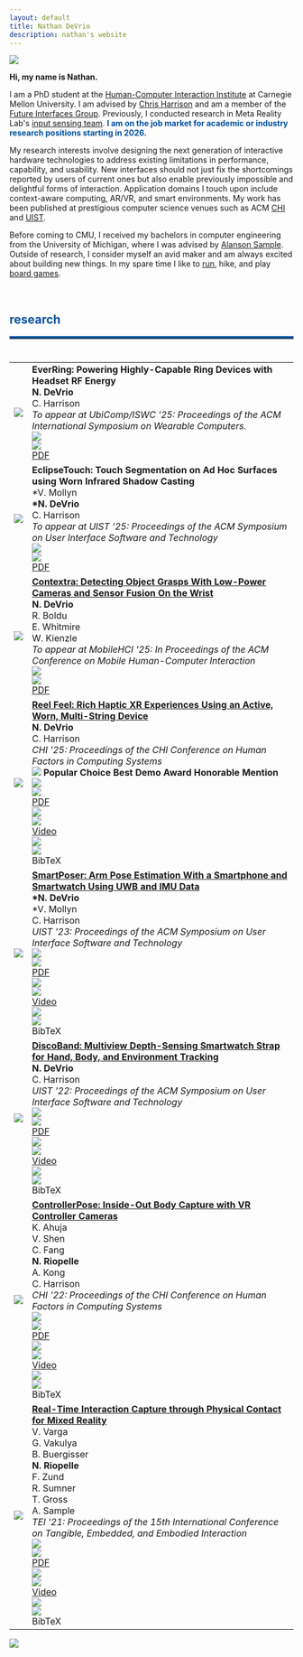 ```yaml
---
layout: default
title: Nathan DeVrio
description: nathan's website
---
```


<img src="{{ site.baseurl }}assets/propic_lab40.jpg" class="center" id="about"/>

**Hi, my name is Nathan.** 

I am a PhD student at the <a class="link" href="https://www.hcii.cmu.edu/" target="_blank">Human-Computer Interaction Institute</a> at Carnegie Mellon University. I am advised by <a class="link" href="https://www.chrisharrison.net/" target="_blank">Chris Harrison</a> and am a member of the <a class="link" href="http://www.figlab.com/" target="_blank">Future Interfaces Group</a>. Previously, I conducted research in Meta Reality Lab's <a class="link" href="https://tech.facebook.com/reality-labs/2021/11/inside-reality-labs-meet-the-team-thats-bringing-touch-to-the-digital-world/" target="_blank">input sensing team</a>. <a style="color: rgb(3, 81, 158);">**I am on the job market for academic or industry research positions starting in 2026.**</a>

My research interests involve designing the next generation of interactive hardware technologies to address existing limitations in performance, capability, and usability. New interfaces should not just fix the shortcomings reported by users of current ones but also enable previously impossible and delightful forms of interaction. Application domains I touch upon include context-aware computing, AR/VR, and smart environments. My work has been published at prestigious computer science venues such as ACM <a class="link" href="https://dl.acm.org/conference/chi" target="_blank">CHI</a> and <a class="link" href="https://dl.acm.org/conference/uist" target="_blank">UIST</a>.  

Before coming to CMU, I received my bachelors in computer engineering from the University of Michigan, where I was advised by <a class="link" href="https://www.alansonsample.com/" target="_blank">Alanson Sample</a>. Outside of research, I consider myself an avid maker and am always excited about building new things. In my spare time I like to <a class="link" href="https://www.strava.com/athletes/n_devrio" target="_blank">run</a>, hike, and play <a class="link" href="https://boardgamegeek.com/user/nario98" target="_blank">board games</a>.




<!--<br/>

## news ##
<hr style="margin-top:0;margin-bottom:0.5rem;border-width:thick;border-top: 3px solid red;"> 

* **September 2020** -- Moved to Pittsburgh and started my PhD at CMU-->

<br/>
<h2 id="research" style="color: rgb(3, 81, 158);">research</h2>
<hr style="margin-top:0;margin-bottom:0.5rem;border-width:thick;border-top: 4px solid rgb(3, 81, 158);"> 

<br/>


<template id="reelfeel_template"><div class="tex_background"><div id="texBoxClick" class="tex_border bibtexModalContent">
<div class="tex_top">
    <h4>BibTeX</h4>
    <img src="{{ site.baseurl }}assets/xbox.png" class="xbox" onclick="removeTex()">
</div>
<pre class="tex_code"><code id="texCode">@inproceedings{DeVrio_2025_ReelFeel,
    author = {DeVrio, Nathan and Harrison, Chris},
    title = {Reel Feel: Rich Haptic XR Experiences Using an Active, Worn, Multi-String Device},
    isbn = {9798400713941},
    url = {https://doi.org/10.1145/3706598.3713615},
    doi = {10.1145/3706598.3713615},
    booktitle = {Proceedings of the 2025 CHI Conference on Human Factors in Computing Systems},
    publisher = {Association for Computing Machinery},
    address = {New York, NY, USA},
    month = april,
    year = {2025}
}
</code></pre>
<div class="supplement" onclick="copyText(); ">
    <div class="suppImgBase">
        <img src="{{ site.baseurl }}assets/copy_icon.png" class="icon">
    </div>
    <div class="suppImgHover">
        <img src="{{ site.baseurl }}assets/copy_icon_w.png" class="icon">
    </div>
    <div id="copyButtonText">
    Copy
    </div>
</div></div></div></template>
<template id="smartposer_template"><div class="tex_background"><div id="texBoxClick" class="tex_border bibtexModalContent">
<div class="tex_top">
    <h4>BibTeX</h4>
    <img src="{{ site.baseurl }}assets/xbox.png" class="xbox" onclick="removeTex()">
</div>
<pre class="tex_code"><code id="texCode">@inproceedings{DeVrio_2023_SmartPoser,
    author = {DeVrio, Nathan and Mollyn, Vimal and Harrison, Chris},
    title = {SmartPoser: Arm Pose Estimation with a Smartphone and Smartwatch Using UWB and IMU Data},
    isbn = {9798400701320},
    url = {https://doi.org/10.1145/3586183.3606821},
    doi = {10.1145/3586183.3606821},
    booktitle = {Proceedings of the 36th Annual ACM Symposium on User Interface Software and Technology},
    publisher = {Association for Computing Machinery},
    address = {New York, NY, USA},
    month = oct,
    year = {2023}
}
</code></pre>
<div class="supplement" onclick="copyText(); ">
    <div class="suppImgBase">
        <img src="{{ site.baseurl }}assets/copy_icon.png" class="icon">
    </div>
    <div class="suppImgHover">
        <img src="{{ site.baseurl }}assets/copy_icon_w.png" class="icon">
    </div>
    <div id="copyButtonText">
    Copy
    </div>
</div></div></div></template>
<template id="discoband_template"><div class="tex_background"><div id="texBoxClick" class="tex_border bibtexModalContent">
<div class="tex_top">
    <h4>BibTeX</h4>
    <img src="{{ site.baseurl }}assets/xbox.png" class="xbox" onclick="removeTex()">
</div>
<pre class="tex_code"><code id="texCode">@inproceedings{DeVrio_2022_DiscoBand,
    author = {DeVrio, Nathan and Harrison, Chris},
    title = {DiscoBand: Multiview Depth-Sensing Smartwatch Strap for Hand, Body and Environment Tracking},
    isbn = {9781450393201},
    url = {https://doi.org/10.1145/3526113.3545634},
    doi = {10.1145/3526113.3545634},
    booktitle = {Proceedings of the 35th Annual ACM Symposium on User Interface Software and Technology},
    publisher = {Association for Computing Machinery},
    address = {New York, NY, USA},
    month = nov,
    year = {2022}
}
</code></pre>
<div class="supplement" onclick="copyText(); ">
    <div class="suppImgBase">
        <img src="{{ site.baseurl }}assets/copy_icon.png" class="icon">
    </div>
    <div class="suppImgHover">
        <img src="{{ site.baseurl }}assets/copy_icon_w.png" class="icon">
    </div>
    <div id="copyButtonText">
    Copy
    </div>
</div></div></div></template>
<template id="controllerpose_template"><div class="tex_background"><div id="texBoxClick" class="tex_border bibtexModalContent">
<div class="tex_top">
    <h4>BibTeX</h4>
    <img src="{{ site.baseurl }}assets/xbox.png" class="xbox" onclick="removeTex()">
</div>
<pre class="tex_code"><code id="texCode">@inproceedings{Ahuja_2022_ControllerPose,
    author = {Ahuja, Karan and Shen, Vivian and Fang, Cathy Mengying and Riopelle, Nathan and Kong, Andy and Harrison, Chris},
    title = {ControllerPose: Inside-Out Body Capture with VR Controller Cameras},
    isbn = {9781450391573},
    url = {https://doi.org/10.1145/3491102.3502105},
    doi = {10.1145/3491102.3502105},
    booktitle = {Proceedings of the 2022 CHI Conference on Human Factors in Computing Systems},
    publisher = {Association for Computing Machinery},
    address = {New York, NY, USA},
    month = april,
    year = {2022}
}
</code></pre>
<div class="supplement" onclick="copyText(); ">
    <div class="suppImgBase">
        <img src="{{ site.baseurl }}assets/copy_icon.png" class="icon">
    </div>
    <div class="suppImgHover">
        <img src="{{ site.baseurl }}assets/copy_icon_w.png" class="icon">
    </div>
    <div id="copyButtonText">
    Copy
    </div>
</div></div></div></template>
<template id="realtime_template"><div class="tex_background"><div id="texBoxClick" class="tex_border bibtexModalContent">
<div class="tex_top">
    <h4>BibTeX</h4>
    <img src="{{ site.baseurl }}assets/xbox.png" class="xbox" onclick="removeTex()">
</div>
<pre class="tex_code"><code id="texCode">@inproceedings{Varga_2021_Realtime,
    author = {Varga, Virag and Vakulya, Gergely and Buergisser, Benjamin and Riopelle, Nathan and Zund, Fabio and Sumner, Robert W. and Gross, Thomas R. and Sample, Alanson},
    title = {Real-Time Capture of Holistic Tangible Interactions},
    isbn = {9781450382137},
    url = {https://doi.org/10.1145/3430524.3440658},
    doi = {10.1145/3430524.3440658},
    booktitle = {Proceedings of the Fifteenth International Conference on Tangible, Embedded, and Embodied Interaction},
    publisher = {Association for Computing Machinery},
    address = {New York, NY, USA},
    month = feb,
    year = {2021}
}
</code></pre>
<div class="supplement" onclick="copyText(); ">
    <div class="suppImgBase">
        <img src="{{ site.baseurl }}assets/copy_icon.png" class="icon">
    </div>
    <div class="suppImgHover">
        <img src="{{ site.baseurl }}assets/copy_icon_w.png" class="icon">
    </div>
    <div id="copyButtonText">
    Copy
    </div>
</div></div></div></template>

<div id="texHolder">
</div>

<table>

<!-- <tr>
    <td><img src="{{ site.baseurl }}assets/VelociTrack.gif" style="margin: 0 auto;"></td>
    <td>
        <div class="paper_items">
            <div>
                <b> VelociTrack: Touch Input On Uninstrumented Surfaces Using High-Speed Headset Cameras</b>
            </div>
            <div class="author_list">
                <div class="author me_author">
                    <b>N. DeVrio</b>
                </div>
                <div class="author">
                    V. Mollyn
                </div>
                <div class="author">
                    C. Harrison
                </div>
            </div>
            <div>
                <em>CHI '26: Proceedings of the CHI Conference on Human Factors in Computing Systems</em>
            </div>
            <div class="author_list">
                <div class="supplement">
                    <div class="suppImgBase">
                        <img src="{{ site.baseurl }}assets/pdf_icon.png" class="icon">
                    </div>
                    <div class="suppImgHover">
                        <img src="{{ site.baseurl }}assets/pdf_icon_w.png" class="icon">
                    </div>
                    PDF
                </div>
                <div class="supplement">
                    <div class="suppImgBase">
                        <img src="{{ site.baseurl }}assets/video_icon.png" class="icon">
                    </div>
                    <div class="suppImgHover">
                        <img src="{{ site.baseurl }}assets/video_icon_w.png" class="icon">
                    </div>
                    Video
                </div>
                <div class="supplement">
                    <div class="suppImgBase">
                        <img src="{{ site.baseurl }}assets/bib_icon.png" class="icon">
                    </div>
                    <div class="suppImgHover">
                        <img src="{{ site.baseurl }}assets/bib_icon_w.png" class="icon">
                    </div>
                    BibTeX
                </div>
                <div class="supplement">
                    <div class="suppImgBase">
                        <img src="{{ site.baseurl }}assets/code_icon.png" class="icon">
                    </div>
                    <div class="suppImgHover">
                        <img src="{{ site.baseurl }}assets/code_icon_w.png" class="icon">
                    </div>
                    Code
                </div>
                <div class="supplement">
                    <div class="suppImgBase">
                        <img src="{{ site.baseurl }}assets/website_icon.png" class="icon">
                    </div>
                    <div class="suppImgHover">
                        <img src="{{ site.baseurl }}assets/website_icon_w.png" class="icon">
                    </div>
                    Website
                </div>
            </div>
        </div>
    </td>
</tr> -->
<tr>
    <td><img src="{{ site.baseurl }}assets/EverRing.gif" style="margin: 0 auto;"></td>
    <td>
        <div class="paper_items">
            <div>
                <b> EverRing: Powering Highly-Capable Ring Devices with Headset RF Energy</b>
            </div>
            <div class="author_list">
                <div class="author me_author">
                    <b>N. DeVrio</b>
                </div>
                <div class="author">
                    C. Harrison
                </div>
            </div>
            <div>
                <em>To appear at UbiComp/ISWC '25: Proceedings of the ACM International Symposium on Wearable Computers.</em>
            </div>
            <div class="author_list">
                <a href="{{ site.baseurl }}papers/everring_devrio.pdf" target="_blank">
                <div class="supplement">
                    <div class="suppImgBase">
                        <img src="{{ site.baseurl }}assets/pdf_icon.png" class="icon">
                    </div>
                    <div class="suppImgHover">
                        <img src="{{ site.baseurl }}assets/pdf_icon_w.png" class="icon">
                    </div>
                    PDF
                </div>
                </a>
                <!-- <div class="supplement">
                    <div class="suppImgBase">
                        <img src="{{ site.baseurl }}assets/video_icon.png" class="icon">
                    </div>
                    <div class="suppImgHover">
                        <img src="{{ site.baseurl }}assets/video_icon_w.png" class="icon">
                    </div>
                    Video
                </div>
                <div class="supplement">
                    <div class="suppImgBase">
                        <img src="{{ site.baseurl }}assets/bib_icon.png" class="icon">
                    </div>
                    <div class="suppImgHover">
                        <img src="{{ site.baseurl }}assets/bib_icon_w.png" class="icon">
                    </div>
                    BibTeX
                </div>
                <div class="supplement">
                    <div class="suppImgBase">
                        <img src="{{ site.baseurl }}assets/code_icon.png" class="icon">
                    </div>
                    <div class="suppImgHover">
                        <img src="{{ site.baseurl }}assets/code_icon_w.png" class="icon">
                    </div>
                    Code
                </div>
                <div class="supplement">
                    <div class="suppImgBase">
                        <img src="{{ site.baseurl }}assets/website_icon.png" class="icon">
                    </div>
                    <div class="suppImgHover">
                        <img src="{{ site.baseurl }}assets/website_icon_w.png" class="icon">
                    </div>
                    Website
                </div> -->
            </div>
        </div>
    </td>
</tr>
<tr>
    <td><img src="{{ site.baseurl }}assets/EclipseTouch.gif" style="margin: 0 auto;"></td>
    <td>
        <div class="paper_items">
            <div>
                <b> EclipseTouch: Touch Segmentation on Ad Hoc Surfaces using Worn Infrared Shadow Casting </b>
            </div>
            <div class="author_list">
                <div class="author">
                    *V. Mollyn
                </div>
                <div class="author me_author">
                    <b>*N. DeVrio</b>
                </div>
                <div class="author">
                    C. Harrison
                </div>
            </div>
            <div>
                <em>To appear at UIST '25: Proceedings of the ACM Symposium on User Interface Software and Technology</em>
            </div>
            <div class="author_list">
                <a href="{{ site.baseurl }}papers/eclipsetouch_mollyn_devrio.pdf" target="_blank">
                <div class="supplement">
                    <div class="suppImgBase">
                        <img src="{{ site.baseurl }}assets/pdf_icon.png" class="icon">
                    </div>
                    <div class="suppImgHover">
                        <img src="{{ site.baseurl }}assets/pdf_icon_w.png" class="icon">
                    </div>
                    PDF
                </div>
                </a>
                <!-- <div class="supplement">
                    <div class="suppImgBase">
                        <img src="{{ site.baseurl }}assets/video_icon.png" class="icon">
                    </div>
                    <div class="suppImgHover">
                        <img src="{{ site.baseurl }}assets/video_icon_w.png" class="icon">
                    </div>
                    Video
                </div>
                <div class="supplement">
                    <div class="suppImgBase">
                        <img src="{{ site.baseurl }}assets/bib_icon.png" class="icon">
                    </div>
                    <div class="suppImgHover">
                        <img src="{{ site.baseurl }}assets/bib_icon_w.png" class="icon">
                    </div>
                    BibTeX
                </div>
                <div class="supplement">
                    <div class="suppImgBase">
                        <img src="{{ site.baseurl }}assets/code_icon.png" class="icon">
                    </div>
                    <div class="suppImgHover">
                        <img src="{{ site.baseurl }}assets/code_icon_w.png" class="icon">
                    </div>
                    Code
                </div>
                <div class="supplement">
                    <div class="suppImgBase">
                        <img src="{{ site.baseurl }}assets/website_icon.png" class="icon">
                    </div>
                    <div class="suppImgHover">
                        <img src="{{ site.baseurl }}assets/website_icon_w.png" class="icon">
                    </div>
                    Website
                </div> -->
            </div>
        </div>
    </td>
</tr>
<tr>
    <td><img src="{{ site.baseurl }}assets/Contextra.gif" style="margin: 0 auto;"></td>
    <td>
        <div class="paper_items">
            <div>
                <a class="ref" href="https://doi.org/10.1145/3743741" target="_blank"><b>Contextra: Detecting Object Grasps With Low-Power Cameras and Sensor Fusion On the Wrist</b></a>
            </div>
            <div class="author_list">
                <div class="author me_author">
                    <b>N. DeVrio</b>
                </div>
                <div class="author">
                    R. Boldu
                </div>
                <div class="author">
                    E. Whitmire
                </div>
                <div class="author">
                    W. Kienzle
                </div>
            </div>
            <div>
                <em>To appear at MobileHCI '25: In Proceedings of the ACM Conference on Mobile Human-Computer Interaction</em>
            </div>
            <div class="author_list">
                <a href="{{ site.baseurl }}papers/contextra_devrio.pdf" target="_blank">
                <div class="supplement">
                    <div class="suppImgBase">
                        <img src="{{ site.baseurl }}assets/pdf_icon.png" class="icon">
                    </div>
                    <div class="suppImgHover">
                        <img src="{{ site.baseurl }}assets/pdf_icon_w.png" class="icon">
                    </div>
                    PDF
                </div>
                </a>
                <!-- <div class="supplement">
                    <div class="suppImgBase">
                        <img src="{{ site.baseurl }}assets/video_icon.png" class="icon">
                    </div>
                    <div class="suppImgHover">
                        <img src="{{ site.baseurl }}assets/video_icon_w.png" class="icon">
                    </div>
                    Video
                </div>
                <div class="supplement">
                    <div class="suppImgBase">
                        <img src="{{ site.baseurl }}assets/bib_icon.png" class="icon">
                    </div>
                    <div class="suppImgHover">
                        <img src="{{ site.baseurl }}assets/bib_icon_w.png" class="icon">
                    </div>
                    BibTeX
                </div> -->
            </div>
        </div>
    </td>
</tr>
<tr>
    <td><img src="{{ site.baseurl }}assets/ReelFeelCHI25.gif" style="margin: 0 auto;"></td>
    <td>
        <div class="paper_items">
            <div>
                <a class="ref" href="https://dl.acm.org/doi/10.1145/3706598.3713615" target="_blank"><b>Reel Feel: Rich Haptic XR Experiences Using an Active, Worn, Multi-String Device</b></a>
            </div>
            <div class="author_list">
                <div class="author me_author">
                    <b>N. DeVrio</b>
                </div>
                <div class="author">
                    C. Harrison
                </div>
            </div>
            <div>
                <em>CHI '25: Proceedings of the CHI Conference on Human Factors in Computing Systems</em>
            </div>
            <div class="award">
                <img src="{{ site.baseurl }}assets/award_sm.png" class="award_icon"> 
                <b>Popular Choice Best Demo Award Honorable Mention</b>
            </div>
            <div class="author_list">
                <a href="{{ site.baseurl }}papers/reel_feel_devrio.pdf" target="_blank">
                <div class="supplement">
                    <div class="suppImgBase">
                        <img src="{{ site.baseurl }}assets/pdf_icon.png" class="icon">
                    </div>
                    <div class="suppImgHover">
                        <img src="{{ site.baseurl }}assets/pdf_icon_w.png" class="icon">
                    </div>
                    PDF
                </div>
                </a>
                <a href="https://www.youtube.com/watch?v=4uGOYUv-kN4" target="_blank">
                <div class="supplement">
                    <div class="suppImgBase">
                        <img src="{{ site.baseurl }}assets/video_icon.png" class="icon">
                    </div>
                    <div class="suppImgHover">
                        <img src="{{ site.baseurl }}assets/video_icon_w.png" class="icon">
                    </div>
                    Video
                </div>
                </a>
                <div class="supplement" onclick="showTex(event, 'reelfeel_template'); ">
                    <div class="suppImgBase">
                        <img src="{{ site.baseurl }}assets/bib_icon.png" class="icon">
                    </div>
                    <div class="suppImgHover">
                        <img src="{{ site.baseurl }}assets/bib_icon_w.png" class="icon">
                    </div>
                    BibTeX
                </div>
                <!-- <div class="supplement">
                    <div class="suppImgBase">
                        <img src="{{ site.baseurl }}assets/code_icon.png" class="icon">
                    </div>
                    <div class="suppImgHover">
                        <img src="{{ site.baseurl }}assets/code_icon_w.png" class="icon">
                    </div>
                    Code
                </div>
                <div class="supplement">
                    <div class="suppImgBase">
                        <img src="{{ site.baseurl }}assets/website_icon.png" class="icon">
                    </div>
                    <div class="suppImgHover">
                        <img src="{{ site.baseurl }}assets/website_icon_w.png" class="icon">
                    </div>
                    Website
                </div> -->
            </div>
        </div>
    </td>
</tr>
<tr>
    <td><img src="{{ site.baseurl }}assets/SmartPoserUIST23.gif" style="margin: 0 auto;"></td>
    <td>
        <div class="paper_items">
            <div>
                <a class="ref" href="https://dl.acm.org/doi/10.1145/3586183.3606821" target="_blank"><b>SmartPoser: Arm Pose Estimation With a Smartphone and Smartwatch Using UWB and IMU Data</b></a>
            </div>
            <div class="author_list">
                <div class="author me_author">
                    <b>*N. DeVrio</b>
                </div>
                <div class="author">
                    *V. Mollyn
                </div>
                <div class="author">
                    C. Harrison
                </div>
            </div>
            <div>
                <em>UIST '23: Proceedings of the ACM Symposium on User Interface Software and Technology</em>
            </div>
            <div class="author_list">
                <a href="{{ site.baseurl }}papers/smartposer_devrio.pdf" target="_blank">
                <div class="supplement">
                    <div class="suppImgBase">
                        <img src="{{ site.baseurl }}assets/pdf_icon.png" class="icon">
                    </div>
                    <div class="suppImgHover">
                        <img src="{{ site.baseurl }}assets/pdf_icon_w.png" class="icon">
                    </div>
                    PDF
                </div>
                </a>
                <a href="https://www.youtube.com/watch?v=AHh2vYQVb_8" target="_blank">
                <div class="supplement">
                    <div class="suppImgBase">
                        <img src="{{ site.baseurl }}assets/video_icon.png" class="icon">
                    </div>
                    <div class="suppImgHover">
                        <img src="{{ site.baseurl }}assets/video_icon_w.png" class="icon">
                    </div>
                    Video
                </div>
                </a>
                <div class="supplement" onclick="showTex(event, 'smartposer_template'); ">
                    <div class="suppImgBase">
                        <img src="{{ site.baseurl }}assets/bib_icon.png" class="icon">
                    </div>
                    <div class="suppImgHover">
                        <img src="{{ site.baseurl }}assets/bib_icon_w.png" class="icon">
                    </div>
                    BibTeX
                </div>
                <!-- <div class="supplement">
                    <div class="suppImgBase">
                        <img src="{{ site.baseurl }}assets/code_icon.png" class="icon">
                    </div>
                    <div class="suppImgHover">
                        <img src="{{ site.baseurl }}assets/code_icon_w.png" class="icon">
                    </div>
                    Code
                </div>
                <div class="supplement">
                    <div class="suppImgBase">
                        <img src="{{ site.baseurl }}assets/website_icon.png" class="icon">
                    </div>
                    <div class="suppImgHover">
                        <img src="{{ site.baseurl }}assets/website_icon_w.png" class="icon">
                    </div>
                    Website
                </div> -->
            </div>
        </div>
    </td>
</tr>
<tr>
    <td><img src="{{ site.baseurl }}assets/DiscoBandUIST22.gif" style="margin: 0 auto;"></td>
    <td>
        <div class="paper_items">
            <div>
                <a class="ref" href="https://doi.org/10.1145/3526113.3545634" target="_blank"><b>DiscoBand: Multiview Depth-Sensing Smartwatch Strap for Hand, Body, and Environment Tracking</b></a>
            </div>
            <div class="author_list">
                <div class="author me_author">
                    <b>N. DeVrio</b>
                </div>
                <div class="author">
                    C. Harrison
                </div>
            </div>
            <div>
                <em>UIST '22: Proceedings of the ACM Symposium on User Interface Software and Technology</em>
            </div>
            <div class="author_list">
                <a href="{{ site.baseurl }}papers/discoband_devrio.pdf" target="_blank">
                <div class="supplement">
                    <div class="suppImgBase">
                        <img src="{{ site.baseurl }}assets/pdf_icon.png" class="icon">
                    </div>
                    <div class="suppImgHover">
                        <img src="{{ site.baseurl }}assets/pdf_icon_w.png" class="icon">
                    </div>
                    PDF
                </div>
                </a>
                <a href="https://www.youtube.com/watch?v=LVk6Yd1AAJg" target="_blank">
                <div class="supplement">
                    <div class="suppImgBase">
                        <img src="{{ site.baseurl }}assets/video_icon.png" class="icon">
                    </div>
                    <div class="suppImgHover">
                        <img src="{{ site.baseurl }}assets/video_icon_w.png" class="icon">
                    </div>
                    Video
                </div>
                </a>
                <div class="supplement" onclick="showTex(event, 'discoband_template'); ">
                    <div class="suppImgBase">
                        <img src="{{ site.baseurl }}assets/bib_icon.png" class="icon">
                    </div>
                    <div class="suppImgHover">
                        <img src="{{ site.baseurl }}assets/bib_icon_w.png" class="icon">
                    </div>
                    BibTeX
                </div>
                <!-- <div class="supplement">
                    <div class="suppImgBase">
                        <img src="{{ site.baseurl }}assets/code_icon.png" class="icon">
                    </div>
                    <div class="suppImgHover">
                        <img src="{{ site.baseurl }}assets/code_icon_w.png" class="icon">
                    </div>
                    Code
                </div>
                <div class="supplement">
                    <div class="suppImgBase">
                        <img src="{{ site.baseurl }}assets/website_icon.png" class="icon">
                    </div>
                    <div class="suppImgHover">
                        <img src="{{ site.baseurl }}assets/website_icon_w.png" class="icon">
                    </div>
                    Website
                </div> -->
            </div>
        </div>
    </td>
</tr>
<tr>
    <td><img src="{{ site.baseurl }}assets/ControllerPoseCHI22.gif" style="margin: 0 auto;"></td>
    <td>
        <div class="paper_items">
            <div>
                <a class="ref" href="https://dl.acm.org/doi/10.1145/3491102.3502105" target="_blank"><b>ControllerPose: Inside-Out Body Capture with VR Controller Cameras</b></a>
            </div>
            <div class="author_list">
                <div class="author">
                    K. Ahuja
                </div>
                <div class="author">
                    V. Shen
                </div>
                <div class="author">
                    C. Fang
                </div>
                <div class="author me_author">
                    <b>N. Riopelle</b>
                </div>
                <div class="author">
                    A. Kong
                </div>
                <div class="author">
                    C. Harrison
                </div>
            </div>
            <div>
                <em>CHI '22: Proceedings of the CHI Conference on Human Factors in Computing Systems</em>
            </div>
            <div class="author_list">
                <a href="{{ site.baseurl }}papers/controllerpose_ahuja.pdf" target="_blank">
                <div class="supplement">
                    <div class="suppImgBase">
                        <img src="{{ site.baseurl }}assets/pdf_icon.png" class="icon">
                    </div>
                    <div class="suppImgHover">
                        <img src="{{ site.baseurl }}assets/pdf_icon_w.png" class="icon">
                    </div>
                    PDF
                </div>
                </a>
                <a href="https://www.youtube.com/watch?v=5p_glarZOdU" target="_blank">
                <div class="supplement">
                    <div class="suppImgBase">
                        <img src="{{ site.baseurl }}assets/video_icon.png" class="icon">
                    </div>
                    <div class="suppImgHover">
                        <img src="{{ site.baseurl }}assets/video_icon_w.png" class="icon">
                    </div>
                    Video
                </div>
                </a>
                <div class="supplement" onclick="showTex(event, 'controllerpose_template'); ">
                    <div class="suppImgBase">
                        <img src="{{ site.baseurl }}assets/bib_icon.png" class="icon">
                    </div>
                    <div class="suppImgHover">
                        <img src="{{ site.baseurl }}assets/bib_icon_w.png" class="icon">
                    </div>
                    BibTeX
                </div>
            </div>
        </div>
    </td>
</tr>
<tr>
    <td><img src="{{ site.baseurl }}assets/r3_pic_sm.jpg" style="margin: 0 auto;"></td>
    <td>
        <div class="paper_items">
            <div>
                <a class="ref" href="https://dl.acm.org/doi/10.1145/3430524.3440658" target="_blank"><b>Real-Time Interaction Capture through Physical Contact for Mixed Reality</b></a>
            </div>
            <div class="author_list">
                <div class="author">
                    V. Varga
                </div>
                <div class="author">
                    G. Vakulya
                </div>
                <div class="author">
                    B. Buergisser
                </div>
                <div class="author me_author">
                    <b>N. Riopelle</b>
                </div>
                <div class="author">
                    F. Zund
                </div>
                <div class="author">
                    R. Sumner
                </div>
                <div class="author">
                    T. Gross
                </div>
                <div class="author">
                    A. Sample
                </div>
            </div>
            <div>
                <em>TEI '21: Proceedings of the 15th International Conference on Tangible, Embedded, and Embodied Interaction</em>
            </div>
            <div class="author_list">
                <a href="{{ site.baseurl }}papers/real_time_varga.pdf" target="_blank">
                <div class="supplement">
                    <div class="suppImgBase">
                        <img src="{{ site.baseurl }}assets/pdf_icon.png" class="icon">
                    </div>
                    <div class="suppImgHover">
                        <img src="{{ site.baseurl }}assets/pdf_icon_w.png" class="icon">
                    </div>
                    PDF
                </div>
                </a>
                <a href="https://www.youtube.com/watch?v=_7w270dCrqU" target="_blank">
                <div class="supplement">
                    <div class="suppImgBase">
                        <img src="{{ site.baseurl }}assets/video_icon.png" class="icon">
                    </div>
                    <div class="suppImgHover">
                        <img src="{{ site.baseurl }}assets/video_icon_w.png" class="icon">
                    </div>
                    Video
                </div>
                </a>
                <div class="supplement" onclick="showTex(event, 'realtime_template'); ">
                    <div class="suppImgBase">
                        <img src="{{ site.baseurl }}assets/bib_icon.png" class="icon">
                    </div>
                    <div class="suppImgHover">
                        <img src="{{ site.baseurl }}assets/bib_icon_w.png" class="icon">
                    </div>
                    BibTeX
                </div>
            </div>
        </div>
    </td>
</tr>
<!-- <tr>
    <td><img src="{{ site.baseurl }}assets/r2_pic_sm.jpg" style="margin: 0 auto;"></td>
    <td><strong>N. Riopelle</strong>, A. Malatpure, S. Ashtekar, V. Raman, <a class="ref" href="https://ieeexplore.ieee.org/document/8990319" target="_blank"><em>Dependency Graph-based Failure Analysis for Private Clouds</em></a>, IEEE International Symposium on Software Reliability Engineering Workshops. (ISSREW), 2019.</td>
</tr> -->
<!-- <tr>
    <td><img src="{{ site.baseurl }}assets/Bat.gif" style="margin: 0 auto;"></td>
    <td>
        <div class="paper_items">
            <div>
                <a class="ref" href="https://ieeexplore.ieee.org/document/8489046" target="_blank"><b>Terrain Classification for Autonomous Vehicles Using Bat-Inspired Echolocation</b></a>
            </div>
            <div class="author_list">
                <div class="author me_author">
                    <b>N. Riopelle</b>
                </div>
                <div class="author">
                    P. Caspers
                </div>
                <div class="author">
                    D. Sofge
                </div>
            </div>
            <div>
                <em>IJCCN '18: Proceedings of the International Joint Conference on Neural Networks</em>
            </div>
            <div class="author_list">
                <a href="{{ site.baseurl }}papers/real_time_varga.pdf" target="_blank">
                <div class="supplement">
                    <div class="suppImgBase">
                        <img src="{{ site.baseurl }}assets/pdf_icon.png" class="icon">
                    </div>
                    <div class="suppImgHover">
                        <img src="{{ site.baseurl }}assets/pdf_icon_w.png" class="icon">
                    </div>
                    PDF
                </div>
                </a>
                <a href="https://www.youtube.com/watch?v=_7w270dCrqU" target="_blank">
                <div class="supplement">
                    <div class="suppImgBase">
                        <img src="{{ site.baseurl }}assets/video_icon.png" class="icon">
                    </div>
                    <div class="suppImgHover">
                        <img src="{{ site.baseurl }}assets/video_icon_w.png" class="icon">
                    </div>
                    Video
                </div>
                </a>
                <div class="supplement" onclick="showTex(event, 'realtime_template'); ">
                    <div class="suppImgBase">
                        <img src="{{ site.baseurl }}assets/bib_icon.png" class="icon">
                    </div>
                    <div class="suppImgHover">
                        <img src="{{ site.baseurl }}assets/bib_icon_w.png" class="icon">
                    </div>
                    BibTeX
                </div>
            </div>
        </div>
    </td>
</tr> -->
</table>


<!-- <br/>
<h2 id="projects" style="color: rgb(220, 0, 0);">projects</h2>
<hr style="margin-top:0;margin-bottom:0.5rem;border-width:thick;border-top: 4px solid rgb(220, 0, 0);"> 
<br/>

<div class="project_row">
    <div class="project_column">
        <div class="project_container">
            <img src="{{ site.baseurl }}assets/r6_pic_sm.jpg"/>Squirrel
        </div>
    </div>
    <div class="project_column">
        <div class="project_container">
            <img src="{{ site.baseurl }}assets/r6_pic_sm.jpg"/>Squirrel
        </div>
    </div>
    <div class="project_column">
        <div class="project_container">
            <img src="{{ site.baseurl }}assets/r6_pic_sm.jpg"/>Squirrel
        </div>
    </div>
</div> 


<br/>
<h2 id="resources">resources</h2>
<hr style="margin-top:0;margin-bottom:0.5rem;border-width:thick;border-top: 4px solid grey"> 

<br/> -->

<div class="row center" style="margin-bottom: 4rem">
    <div class="column">
        <div class="col_container">
            <a target="_blank" rel="noopener noreferrer" href="http://www.figlab.com/" >
                <img src="{{ site.baseurl }}assets/fig_logo.png" style="position: absolute; z-index: 1;"/> 
                <img src="{{ site.baseurl }}assets/fig_logo_over.png" class="image_fade" style="position: absolute; z-index: 2;"/>
            </a>
        </div>
    </div>
    <div class="column">
        <div class="col_container">
            <a target="_blank" rel="noopener noreferrer" href="https://www.hcii.cmu.edu/" >
                <img src="{{ site.baseurl }}assets/hci_logo.png" style="position: absolute; z-index: 1;"/> 
                <img src="{{ site.baseurl }}assets/hci_logo_over.png" class="image_fade" style="position: absolute; z-index: 2;"/>
            </a>
        </div>
    </div>
    <div class="column">
        <div class="col_container">
            <a target="_blank" rel="noopener noreferrer" href="https://www.cs.cmu.edu/" >
                <img src="{{ site.baseurl }}assets/cmu_logo.jpg" style="position: absolute; z-index: 1;"/> 
                <img src="{{ site.baseurl }}assets/cmu_logo_over.jpg" class="image_fade" style="position: absolute; z-index: 2;"/>
            </a>
        </div>
    </div>
</div> 
